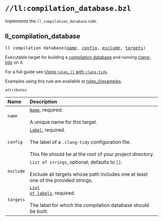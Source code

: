 # `//ll:compilation_database.bzl`

Implements the `ll_compilation_database` rule.


<a id="ll_compilation_database"></a>

## ll_compilation_database

<pre>
ll_compilation_database(<a href="#ll_compilation_database-name">name</a>, <a href="#ll_compilation_database-config">config</a>, <a href="#ll_compilation_database-exclude">exclude</a>, <a href="#ll_compilation_database-targets">targets</a>)
</pre>

Executable target for building a
[compilation database](https://clang.llvm.org/docs/JSONCompilationDatabase.html)
and running [clang-tidy](https://clang.llvm.org/extra/clang-tidy/) on it.

For a full guide see
[Using `rules_ll` with `clang-tidy`](https://ll.eomii.org/guides/clang_tidy.html).

Examples using this rule are available at
[rules_ll/examples](https://github.com/eomii/rules_ll/tree/main/examples).

`attributes`

| Name  | Description |
| :---- | :---------- |
| <a id="ll_compilation_database-name"></a>`name` | <code><a href="https://bazel.build/docs/build-ref.html#name">Name</a></code>, required.<br><br> A unique name for this target.   |
| <a id="ll_compilation_database-config"></a>`config` | <code><a href="https://bazel.build/docs/build-ref.html#labels">Label</a></code>, required.<br><br> The label of a <code>.clang-tidy</code> configuration file.<br><br>            This file should be at the root of your project directory.   |
| <a id="ll_compilation_database-exclude"></a>`exclude` | <code>List of strings</code>, optional, defaults to <code>[]</code>.<br><br> Exclude all targets whose path includes one at least one of the             provided strings.   |
| <a id="ll_compilation_database-targets"></a>`targets` | <code><a href="https://bazel.build/docs/build-ref.html#labels">List of labels</a></code>, required.<br><br> The label for which the compilation database should be built.   |
